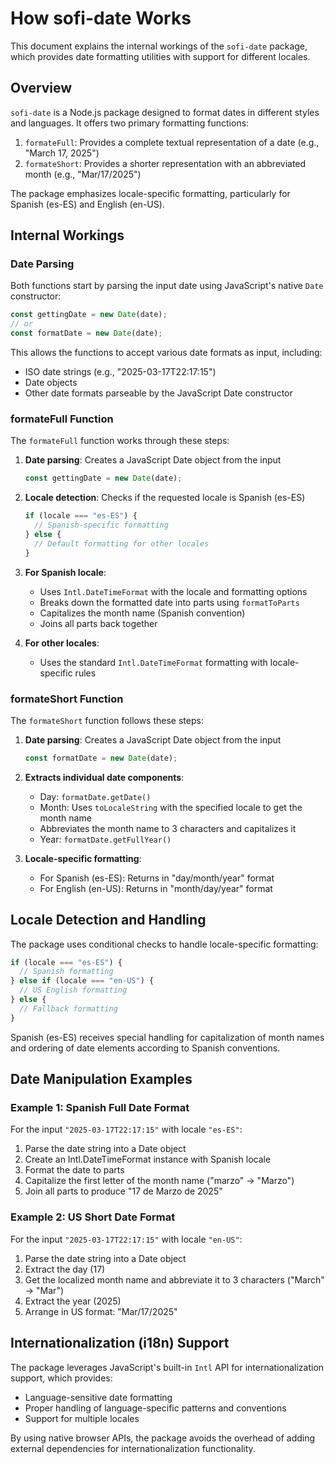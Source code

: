 # How sofi-date Works

This document explains the internal workings of the `sofi-date` package, which provides date formatting utilities with support for different locales.

## Overview

`sofi-date` is a Node.js package designed to format dates in different styles and languages. It offers two primary formatting functions:

1. `formateFull`: Provides a complete textual representation of a date (e.g., "March 17, 2025")
2. `formateShort`: Provides a shorter representation with an abbreviated month (e.g., "Mar/17/2025")

The package emphasizes locale-specific formatting, particularly for Spanish (es-ES) and English (en-US).

## Internal Workings

### Date Parsing

Both functions start by parsing the input date using JavaScript's native `Date` constructor:

```javascript
const gettingDate = new Date(date);
// or
const formatDate = new Date(date);
```

This allows the functions to accept various date formats as input, including:
- ISO date strings (e.g., "2025-03-17T22:17:15")
- Date objects
- Other date formats parseable by the JavaScript Date constructor

### formateFull Function

The `formateFull` function works through these steps:

1. **Date parsing**: Creates a JavaScript Date object from the input
   ```javascript
   const gettingDate = new Date(date);
   ```

2. **Locale detection**: Checks if the requested locale is Spanish (es-ES)
   ```javascript
   if (locale === "es-ES") {
     // Spanish-specific formatting
   } else {
     // Default formatting for other locales
   }
   ```

3. **For Spanish locale**:
   - Uses `Intl.DateTimeFormat` with the locale and formatting options
   - Breaks down the formatted date into parts using `formatToParts`
   - Capitalizes the month name (Spanish convention)
   - Joins all parts back together

4. **For other locales**:
   - Uses the standard `Intl.DateTimeFormat` formatting with locale-specific rules

### formateShort Function

The `formateShort` function follows these steps:

1. **Date parsing**: Creates a JavaScript Date object from the input
   ```javascript
   const formatDate = new Date(date);
   ```

2. **Extracts individual date components**:
   - Day: `formatDate.getDate()`
   - Month: Uses `toLocaleString` with the specified locale to get the month name
   - Abbreviates the month name to 3 characters and capitalizes it
   - Year: `formatDate.getFullYear()`

3. **Locale-specific formatting**:
   - For Spanish (es-ES): Returns in "day/month/year" format
   - For English (en-US): Returns in "month/day/year" format

## Locale Detection and Handling

The package uses conditional checks to handle locale-specific formatting:

```javascript
if (locale === "es-ES") {
  // Spanish formatting
} else if (locale === "en-US") {
  // US English formatting
} else {
  // Fallback formatting
}
```

Spanish (es-ES) receives special handling for capitalization of month names and ordering of date elements according to Spanish conventions.

## Date Manipulation Examples

### Example 1: Spanish Full Date Format

For the input `"2025-03-17T22:17:15"` with locale `"es-ES"`:

1. Parse the date string into a Date object
2. Create an Intl.DateTimeFormat instance with Spanish locale
3. Format the date to parts
4. Capitalize the first letter of the month name ("marzo" → "Marzo")
5. Join all parts to produce "17 de Marzo de 2025"

### Example 2: US Short Date Format

For the input `"2025-03-17T22:17:15"` with locale `"en-US"`:

1. Parse the date string into a Date object
2. Extract the day (17)
3. Get the localized month name and abbreviate it to 3 characters ("March" → "Mar")
4. Extract the year (2025)
5. Arrange in US format: "Mar/17/2025"

## Internationalization (i18n) Support

The package leverages JavaScript's built-in `Intl` API for internationalization support, which provides:

- Language-sensitive date formatting
- Proper handling of language-specific patterns and conventions
- Support for multiple locales

By using native browser APIs, the package avoids the overhead of adding external dependencies for internationalization functionality.


